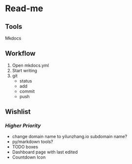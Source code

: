 # Read-me

## Tools

Mkdocs

## Workflow

1. Open mkdocs.yml
2. Start writing
3. git
	- status
	- add
	- commit
	- push

## Wishlist

### *Higher Priority*

- change domain name to yilunzhang.io subdomain name?
- py/markdown tools?
- TODO boxes
- Dashboard page with last edited
- Countdown Icon